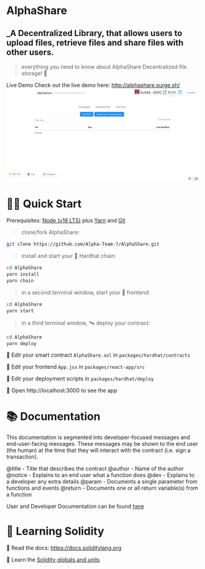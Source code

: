 # AlphaShare

## \_A Decentralized Library, that allows users to upload files, retrieve files and share files with other users.

> everything you need to know about AlphaShare Decentralized file storage! 🚀

Live Demo
Check out the live demo here: http://alphashare.surge.sh/
![AlphaShareDemo Image](AlphaShareDemo.png)

# 🏄‍♂️ Quick Start

Prerequisites: [Node (v16 LTS)](https://nodejs.org/en/download/) plus [Yarn](https://classic.yarnpkg.com/en/docs/install/) and [Git](https://git-scm.com/downloads)

> clone/fork AlphaShare:

```bash
git clone https://github.com/Alpha-Team-7/AlphaShare.git
```

> install and start your 👷‍ Hardhat chain:

```bash
cd AlphaShare
yarn install
yarn chain
```

> in a second terminal window, start your 📱 frontend:

```bash
cd AlphaShare
yarn start
```

> in a third terminal window, 🛰 deploy your contract:

```bash
cd AlphaShare
yarn deploy
```

🔏 Edit your smart contract `AlphaShare.sol` in `packages/hardhat/contracts`

📝 Edit your frontend `App.jsx` in `packages/react-app/src`

💼 Edit your deployment scripts in `packages/hardhat/deploy`

📱 Open http://localhost:3000 to see the app

# 📚 Documentation

This documentation is segmented into developer-focused messages and end-user-facing messages. These messages may be shown to the end user (the human) at the time that they will interact with the contract (i.e. sign a transaction).

@title - Title that describes the contract
@author - Name of the author
@notice - Explains to an end user what a function does
@dev - Explains to a developer any extra details
@param - Documents a single parameter from functions and events
@return - Documents one or all return variable(s) from a function

User and Developer Documentation can be found [here]()

# 🔭 Learning Solidity

📕 Read the docs: https://docs.soliditylang.org

📧 Learn the [Solidity globals and units](https://docs.soliditylang.org/en/latest/units-and-global-variables.html)

